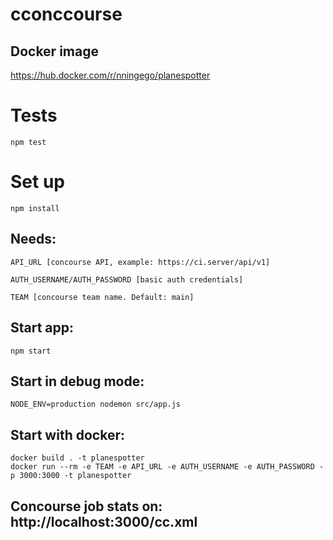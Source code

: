 # cconccourse

## Docker image
https://hub.docker.com/r/nningego/planespotter

# Tests
    npm test
    
# Set up
    npm install

## Needs:

    API_URL [concourse API, example: https://ci.server/api/v1]

    AUTH_USERNAME/AUTH_PASSWORD [basic auth credentials]
    
    TEAM [concourse team name. Default: main]

## Start app:
    npm start

## Start in debug mode:
    
    NODE_ENV=production nodemon src/app.js
    
## Start with docker:
    docker build . -t planespotter
    docker run --rm -e TEAM -e API_URL -e AUTH_USERNAME -e AUTH_PASSWORD -p 3000:3000 -t planespotter

## Concourse job stats on: http://localhost:3000/cc.xml
